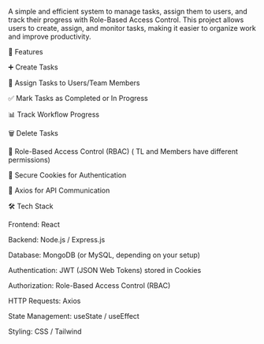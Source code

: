 A simple and efficient system to manage tasks, assign them to users, and track their progress with Role-Based Access Control. This project allows users to create, assign, and monitor tasks, making it easier to organize work and improve productivity.

🚀 Features

➕ Create Tasks

👥 Assign Tasks to Users/Team Members

✅ Mark Tasks as Completed or In Progress

📊 Track Workflow Progress

🗑️ Delete Tasks

🔑 Role-Based Access Control (RBAC) ( TL and Members have different permissions)

🍪 Secure Cookies for Authentication

📡 Axios for API Communication

🛠️ Tech Stack

Frontend: React

Backend: Node.js / Express.js

Database: MongoDB (or MySQL, depending on your setup)

Authentication: JWT (JSON Web Tokens) stored in Cookies

Authorization: Role-Based Access Control (RBAC)

HTTP Requests: Axios

State Management: useState / useEffect

Styling: CSS / Tailwind
